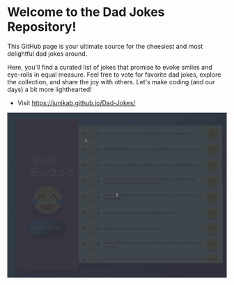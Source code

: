 # Welcome to the Dad Jokes Repository! 

This GitHub page is your ultimate source for the cheesiest and most delightful dad jokes around. 
 
Here, you'll find a curated list of jokes that promise to evoke smiles and eye-rolls in equal measure. 
Feel free to vote for favorite dad jokes, explore the collection, and share the joy with others. 
Let's make coding (and our days) a bit more lighthearted!

* Visit https://junikab.github.io/Dad-Jokes/

![Dad Jokes](dadJokes.gif)
